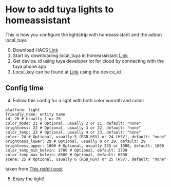 # How to add tuya lights to homeassistant

This is how you configure the lightstrip with homeassistant and the addon local\_tuya

0. Download HACS [Link](https://hacs.xyz/) 
1. Start by downloading local\_tuya in homeassistant [Link](https://github.com/rospogrigio/localtuya#readme)
2. Get device\_id using tuya developer iot for cloud by connecting with the tuya phone app 
3. Local\_key can be found at [Link](https://eu.iot.tuya.com/cloud/explorer?id=p1674299231471u4vpg4&groupId=group-1633641687672688668&interfaceId=1633017242343972900) using the device\_id
## __Config time__
4. Follow this config for a light with both color warmth and color:
```
platform: light
friendly_name: entity name
id: 20 # Usually 1 or 20
color_mode: 21 # Optional, usually 2 or 21, default: "none"
brightness: 22 # Optional, usually 3 or 22, default: "none"
color_temp: 23 # Optional, usually 4 or 23, default: "none"
color: 24 # Optional, usually 5 (RGB_HSV) or 24 (HSV), default: "none"
brightness_lower: 29 # Optional, usually 0 or 29, default: 29
brightness_upper: 1000 # Optional, usually 255 or 1000, default: 1000
color_temp_min_kelvin: 2700 # Optional, default: 2700
color_temp_max_kelvin: 6500 # Optional, default: 6500
scene: 25 # Optional, usually 6 (RGB_HSV) or 25 (HSV), default: "none"
```
taken from [This reddit post](https://www.reddit.com/r/homeassistant/comments/rjnm1m/need_help_setting_up_a_local_tuya_light_strip/)

5. Enjoy the light!
